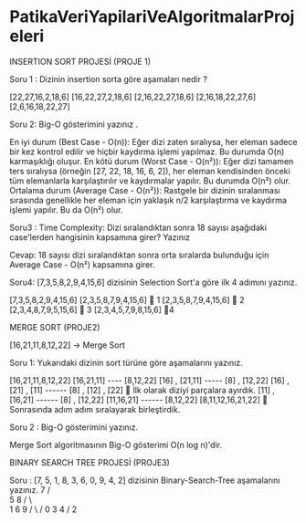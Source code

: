 # PatikaVeriYapilariVeAlgoritmalarProjeleri

INSERTION SORT PROJESİ (PROJE 1)

Soru 1 : Dizinin insertion sorta göre aşamaları nedir ?

[22,27,16,2,18,6]
[16,22,27,2,18,6]
[2,16,22,27,18,6]
[2,16,18,22,27,6]
[2,6,16,18,22,27]

Soru 2: Big-O gösterimini yazınız .

En iyi durum (Best Case - O(n)): Eğer dizi zaten sıralıysa, her eleman sadece bir kez kontrol edilir ve hiçbir kaydırma işlemi yapılmaz. Bu durumda O(n) karmaşıklığı oluşur.
En kötü durum (Worst Case - O(n²)): Eğer dizi tamamen ters sıralıysa (örneğin [27, 22, 18, 16, 6, 2]), her eleman kendisinden önceki tüm elemanlarla karşılaştırılır ve kaydırmalar yapılır. Bu durumda O(n²) olur.
Ortalama durum (Average Case - O(n²)): Rastgele bir dizinin sıralanması sırasında genellikle her eleman için yaklaşık n/2 karşılaştırma ve kaydırma işlemi yapılır. Bu da O(n²) olur.

Soru3 : Time Complexity: Dizi sıralandıktan sonra 18 sayısı aşağıdaki case'lerden hangisinin kapsamına girer? Yazınız

Cevap: 18 sayısı dizi sıralandıktan sonra orta sıralarda bulunduğu için Average Case - O(n²) kapsamına girer.

Soru4: [7,3,5,8,2,9,4,15,6] dizisinin Selection Sort'a göre ilk 4 adımını yazınız.

[7,3,5,8,2,9,4,15,6]
[2,3,5,8,7,9,4,15,6]  1
[2,3,5,8,7,9,4,15,6]  2
[2,3,4,8,7,9,5,15,6]  3
[2,3,4,5,7,9,8,15,6] 4

MERGE SORT (PROJE2)

[16,21,11,8,12,22] -> Merge Sort

Soru 1: Yukarıdaki dizinin sort türüne göre aşamalarını yazınız.

[16,21,11,8,12,22] 
[16,21,11] ---- [8,12,22]
[16] , [21,11] ----- [8] , [12,22]
[16] , [21] , [11] ------ [8] , [12] , [22]   İlk olarak diziyi parçalara ayırdık.
[11] , [16,21]  ------ [8] , [12,22]
[11,16,21] ------ [8,12,22]
[8,11,12,16,21,22]  Sonrasında adım adım sıralayarak birleştirdik.

Soru 2 : Big-O gösterimini yazınız.

Merge Sort algoritmasının Big-O gösterimi O(n log n)'dir.

BINARY SEARCH TREE PROJESİ (PROJE3)

Soru : [7, 5, 1, 8, 3, 6, 0, 9, 4, 2] dizisinin Binary-Search-Tree aşamalarını yazınız.
                                                                        7
                                                                  /         \
                                                             5                 8
                                                        /         \               \
                                                    1               6                9
                                                 /    \           /
                                               0         3      4 
                                                    /
                                                 2









